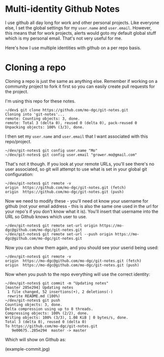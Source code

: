# Multi-identity Github Notes

I use github all day long for work and other personal projects.  Like everyone else, I set the global settings for my ```user.name``` and ```user.email```.  However, this means that for work projects, alerts would goto my default global stuff which is my personal email.  That's not very useful for me.  

Here's how I use multiple identities with github on a per repo basis.

# Cloning a repo

Cloning a repo is just the same as anything else.  Remember if working on a community project to fork it first so you can easily create pull requests for the project.

I'm using this repo for these notes.

```
~/dev$ git clone https://github.com/mo-dgc/git-notes.git
Cloning into 'git-notes'...
remote: Counting objects: 3, done.
remote: Total 3 (delta 0), reused 0 (delta 0), pack-reused 0
Unpacking objects: 100% (3/3), done.
```

I then set my ```user.name``` and ```user.email``` that I want associated with this repo/project.

```
~/dev/git-notes$ git config user.name "Mo"
~/dev/git-notes$ git config user.email "grower.mo@gmail.com"
```

That's not it though.  If you look at your remote URLs, you'll see there's no user associated, so git will attempt to use what is set in your global git configuration:


```
~/dev/git-notes$ git remote -v
origin	https://github.com/mo-dgc/git-notes.git (fetch)
origin	https://github.com/mo-dgc/git-notes.git (push)
```

Now we need to modify these - you'll need ot know your username for github (not your email address - this is also the same one used in the url for your repo's if you don't know what it is).  You'll insert that username into the URL so Github knows which user to use.

```
~/dev/git-notes$ git remote set-url origin https://mo-dgc@github.com/mo-dgc/git-notes.git
~/dev/git-notes$ git remote set-url --push origin https://mo-dgc@github.com/mo-dgc/git-notes.git
```

Now you can show them again, and you should see your userid being used:
```
~/dev/git-notes$ git remote -v
origin	https://mo-dgc@github.com/mo-dgc/git-notes.git (fetch)
origin	https://mo-dgc@github.com/mo-dgc/git-notes.git (push)
```

Now when you push to the repo everything will use the correct identity:

```
~/dev/git-notes$ git commit -m "Updating notes"
[master 285e294] Updating notes
 1 file changed, 52 insertions(+), 2 deletions(-)
 rewrite README.md (100%)
~/dev/git-notes$ git push
Counting objects: 3, done.
Delta compression using up to 8 threads.
Compressing objects: 100% (2/2), done.
Writing objects: 100% (3/3), 1.08 KiB | 0 bytes/s, done.
Total 3 (delta 0), reused 0 (delta 0)
To https://github.com/mo-dgc/git-notes.git
   9e00675..285e294  master -> master
```

Which will show on Github as:

(example-commit.jpg)
